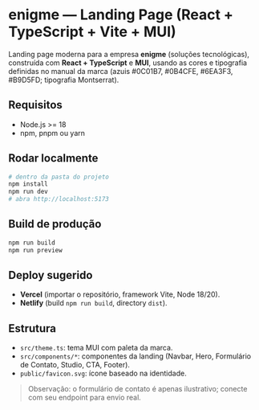 # enigme — Landing Page (React + TypeScript + Vite + MUI)

Landing page moderna para a empresa **enigme** (soluções tecnológicas), construída com **React + TypeScript** e **MUI**,
usando as cores e tipografia definidas no manual da marca (azuis #0C01B7, #0B4CFE, #6EA3F3, #B9D5FD; tipografia Montserrat).

## Requisitos

- Node.js >= 18
- npm, pnpm ou yarn

## Rodar localmente

```bash
# dentro da pasta do projeto
npm install
npm run dev
# abra http://localhost:5173
```

## Build de produção

```bash
npm run build
npm run preview
```

## Deploy sugerido

- **Vercel** (importar o repositório, framework Vite, Node 18/20).
- **Netlify** (build `npm run build`, directory `dist`).

## Estrutura

- `src/theme.ts`: tema MUI com paleta da marca.
- `src/components/*`: componentes da landing (Navbar, Hero, Formulário de Contato, Studio, CTA, Footer).
- `public/favicon.svg`: ícone baseado na identidade.

> Observação: o formulário de contato é apenas ilustrativo; conecte com seu endpoint para envio real.
